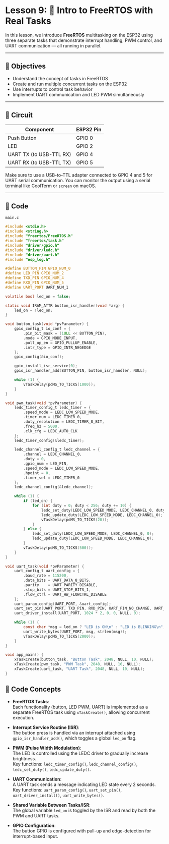 # Lesson 9: 🧵 Intro to FreeRTOS with Real Tasks

In this lesson, we introduce **FreeRTOS** multitasking on the ESP32 using three separate tasks that demonstrate interrupt handling, PWM control, and UART communication — all running in parallel.

---

## 🎯 Objectives

- Understand the concept of tasks in FreeRTOS
- Create and run multiple concurrent tasks on the ESP32
- Use interrupts to control task behavior
- Implement UART communication and LED PWM simultaneously

---

## 🔌 Circuit

| Component        | ESP32 Pin       |
|------------------|-----------------|
| Push Button      | GPIO 0          |
| LED              | GPIO 2          |
| UART TX (to USB-TTL RX) | GPIO 4  |
| UART RX (to USB-TTL TX) | GPIO 5  |

Make sure to use a USB-to-TTL adapter connected to GPIO 4 and 5 for UART serial communication. You can monitor the output using a serial terminal like CoolTerm or `screen` on macOS.

---

## 🧾 Code

`main.c`

```c
#include <stdio.h>
#include <string.h>
#include "freertos/FreeRTOS.h"
#include "freertos/task.h"
#include "driver/gpio.h"
#include "driver/ledc.h"
#include "driver/uart.h"
#include "esp_log.h"

#define BUTTON_PIN GPIO_NUM_0
#define LED_PIN GPIO_NUM_2
#define TXD_PIN GPIO_NUM_4
#define RXD_PIN GPIO_NUM_5
#define UART_PORT UART_NUM_1

volatile bool led_on = false;

static void IRAM_ATTR button_isr_handler(void *arg) {
    led_on = !led_on;
}

void button_task(void *pvParameter) {
    gpio_config_t io_conf = {
        .pin_bit_mask = (1ULL << BUTTON_PIN),
        .mode = GPIO_MODE_INPUT,
        .pull_up_en = GPIO_PULLUP_ENABLE,
        .intr_type = GPIO_INTR_NEGEDGE
    };
    gpio_config(&io_conf);

    gpio_install_isr_service(0);
    gpio_isr_handler_add(BUTTON_PIN, button_isr_handler, NULL);

    while (1) {
        vTaskDelay(pdMS_TO_TICKS(1000));
    }
}

void pwm_task(void *pvParameter) {
    ledc_timer_config_t ledc_timer = {
        .speed_mode = LEDC_LOW_SPEED_MODE,
        .timer_num = LEDC_TIMER_0,
        .duty_resolution = LEDC_TIMER_8_BIT,
        .freq_hz = 5000,
        .clk_cfg = LEDC_AUTO_CLK
    };
    ledc_timer_config(&ledc_timer);

    ledc_channel_config_t ledc_channel = {
        .channel = LEDC_CHANNEL_0,
        .duty = 0,
        .gpio_num = LED_PIN,
        .speed_mode = LEDC_LOW_SPEED_MODE,
        .hpoint = 0,
        .timer_sel = LEDC_TIMER_0
    };
    ledc_channel_config(&ledc_channel);

    while (1) {
        if (led_on) {
            for (int duty = 0; duty < 256; duty += 10) {
                ledc_set_duty(LEDC_LOW_SPEED_MODE, LEDC_CHANNEL_0, duty);
                ledc_update_duty(LEDC_LOW_SPEED_MODE, LEDC_CHANNEL_0);
                vTaskDelay(pdMS_TO_TICKS(20));
            }
        } else {
            ledc_set_duty(LEDC_LOW_SPEED_MODE, LEDC_CHANNEL_0, 0);
            ledc_update_duty(LEDC_LOW_SPEED_MODE, LEDC_CHANNEL_0);
        }
        vTaskDelay(pdMS_TO_TICKS(500));
    }
}

void uart_task(void *pvParameter) {
    uart_config_t uart_config = {
        .baud_rate = 115200,
        .data_bits = UART_DATA_8_BITS,
        .parity    = UART_PARITY_DISABLE,
        .stop_bits = UART_STOP_BITS_1,
        .flow_ctrl = UART_HW_FLOWCTRL_DISABLE
    };
    uart_param_config(UART_PORT, &uart_config);
    uart_set_pin(UART_PORT, TXD_PIN, RXD_PIN, UART_PIN_NO_CHANGE, UART_PIN_NO_CHANGE);
    uart_driver_install(UART_PORT, 1024 * 2, 0, 0, NULL, 0);

    while (1) {
        const char *msg = led_on ? "LED is ON\n" : "LED is BLINKING\n";
        uart_write_bytes(UART_PORT, msg, strlen(msg));
        vTaskDelay(pdMS_TO_TICKS(2000));
    }
}

void app_main() {
    xTaskCreate(button_task, "Button Task", 2048, NULL, 10, NULL);
    xTaskCreate(pwm_task, "PWM Task", 2048, NULL, 10, NULL);
    xTaskCreate(uart_task, "UART Task", 2048, NULL, 10, NULL);
}
```
## 🧠 Code Concepts

- **FreeRTOS Tasks**:  
  Each functionality (button, LED PWM, UART) is implemented as a separate FreeRTOS task using `xTaskCreate()`, allowing concurrent execution.

- **Interrupt Service Routine (ISR)**:  
  The button press is handled via an interrupt attached using `gpio_isr_handler_add()`, which toggles a global `led_on` flag.

- **PWM (Pulse Width Modulation)**:  
  The LED is controlled using the LEDC driver to gradually increase brightness.  
  Key functions: `ledc_timer_config()`, `ledc_channel_config()`, `ledc_set_duty()`, `ledc_update_duty()`.

- **UART Communication**:  
  A UART task sends a message indicating LED state every 2 seconds.  
  Key functions: `uart_param_config()`, `uart_set_pin()`, `uart_driver_install()`, `uart_write_bytes()`.

- **Shared Variable Between Tasks/ISR**:  
  The global variable `led_on` is toggled by the ISR and read by both the PWM and UART tasks.

- **GPIO Configuration**:  
  The button GPIO is configured with pull-up and edge-detection for interrupt-based input.